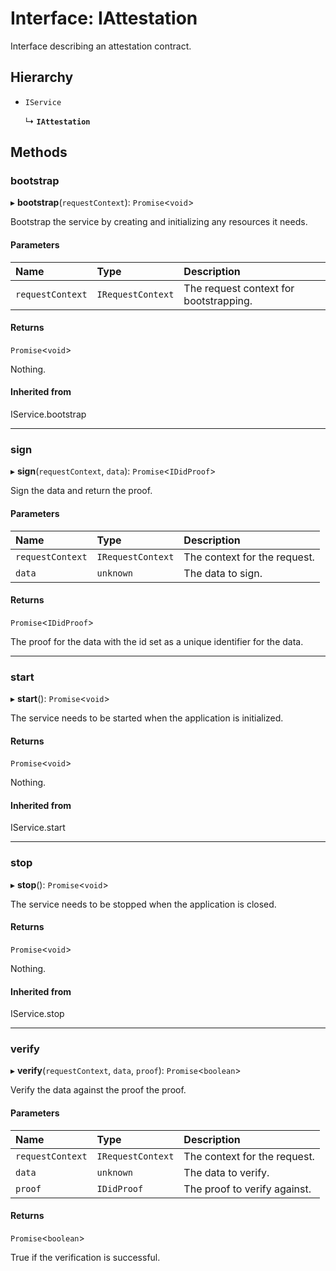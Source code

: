 # Interface: IAttestation

Interface describing an attestation contract.

## Hierarchy

- `IService`

  ↳ **`IAttestation`**

## Methods

### bootstrap

▸ **bootstrap**(`requestContext`): `Promise`\<`void`\>

Bootstrap the service by creating and initializing any resources it needs.

#### Parameters

| Name | Type | Description |
| :------ | :------ | :------ |
| `requestContext` | `IRequestContext` | The request context for bootstrapping. |

#### Returns

`Promise`\<`void`\>

Nothing.

#### Inherited from

IService.bootstrap

___

### sign

▸ **sign**(`requestContext`, `data`): `Promise`\<`IDidProof`\>

Sign the data and return the proof.

#### Parameters

| Name | Type | Description |
| :------ | :------ | :------ |
| `requestContext` | `IRequestContext` | The context for the request. |
| `data` | `unknown` | The data to sign. |

#### Returns

`Promise`\<`IDidProof`\>

The proof for the data with the id set as a unique identifier for the data.

___

### start

▸ **start**(): `Promise`\<`void`\>

The service needs to be started when the application is initialized.

#### Returns

`Promise`\<`void`\>

Nothing.

#### Inherited from

IService.start

___

### stop

▸ **stop**(): `Promise`\<`void`\>

The service needs to be stopped when the application is closed.

#### Returns

`Promise`\<`void`\>

Nothing.

#### Inherited from

IService.stop

___

### verify

▸ **verify**(`requestContext`, `data`, `proof`): `Promise`\<`boolean`\>

Verify the data against the proof the proof.

#### Parameters

| Name | Type | Description |
| :------ | :------ | :------ |
| `requestContext` | `IRequestContext` | The context for the request. |
| `data` | `unknown` | The data to verify. |
| `proof` | `IDidProof` | The proof to verify against. |

#### Returns

`Promise`\<`boolean`\>

True if the verification is successful.
